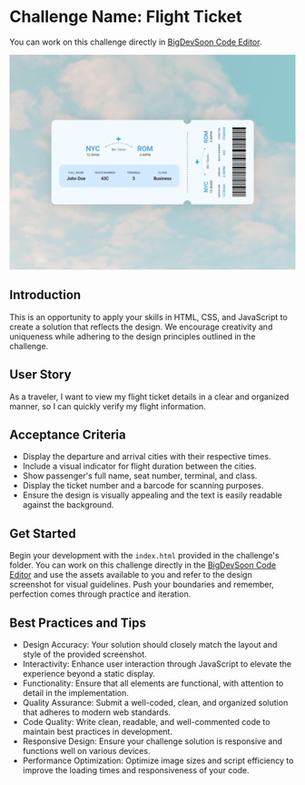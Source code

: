 # Challenge Name: Flight Ticket

You can work on this challenge directly in [BigDevSoon Code Editor](https://app.bigdevsoon.me/challenges/flight-ticket/browser).

![Flight Ticket Design](./design.png)

## Introduction

This is an opportunity to apply your skills in HTML, CSS, and JavaScript to create a solution that reflects the design. We encourage creativity and uniqueness while adhering to the design principles outlined in the challenge.

## User Story

As a traveler, I want to view my flight ticket details in a clear and organized manner, so I can quickly verify my flight information.

## Acceptance Criteria

- Display the departure and arrival cities with their respective times.
- Include a visual indicator for flight duration between the cities.
- Show passenger's full name, seat number, terminal, and class.
- Display the ticket number and a barcode for scanning purposes.
- Ensure the design is visually appealing and the text is easily readable against the background.

## Get Started

Begin your development with the `index.html` provided in the challenge's folder. You can work on this challenge directly in the [BigDevSoon Code Editor](https://app.bigdevsoon.me/challenges/flight-ticket/browser) and use the assets available to you and refer to the design screenshot for visual guidelines. Push your boundaries and remember, perfection comes through practice and iteration.

## Best Practices and Tips

- Design Accuracy: Your solution should closely match the layout and style of the provided screenshot.
- Interactivity: Enhance user interaction through JavaScript to elevate the experience beyond a static display.
- Functionality: Ensure that all elements are functional, with attention to detail in the implementation.
- Quality Assurance: Submit a well-coded, clean, and organized solution that adheres to modern web standards.
- Code Quality: Write clean, readable, and well-commented code to maintain best practices in development.
- Responsive Design: Ensure your challenge solution is responsive and functions well on various devices.
- Performance Optimization: Optimize image sizes and script efficiency to improve the loading times and responsiveness of your code.
